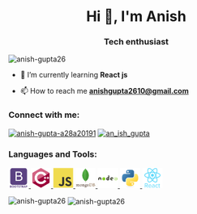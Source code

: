 <h1 align="center">Hi 👋, I'm Anish</h1>
<h3 align="center">Tech enthusiast</h3>

<p align="left"> <img src="https://komarev.com/ghpvc/?username=anish-gupta26&label=Profile%20views&color=0e75b6&style=flat" alt="anish-gupta26" /> </p>

- 🌱 I’m currently learning **React js**

- 📫 How to reach me **anishgupta2610@gmail.com**

<h3 align="left">Connect with me:</h3>
<p align="left">
<a href="https://linkedin.com/in/anish-gupta-a28a20191" target="blank"><img align="center" src="https://raw.githubusercontent.com/rahuldkjain/github-profile-readme-generator/master/src/images/icons/Social/linked-in-alt.svg" alt="anish-gupta-a28a20191" height="30" width="40" /></a>
<a href="https://instagram.com/an_ish_gupta" target="blank"><img align="center" src="https://raw.githubusercontent.com/rahuldkjain/github-profile-readme-generator/master/src/images/icons/Social/instagram.svg" alt="an_ish_gupta" height="30" width="40" /></a>
</p>

<h3 align="left">Languages and Tools:</h3>
<p align="left"> <a href="https://getbootstrap.com" target="_blank"> <img src="https://raw.githubusercontent.com/devicons/devicon/master/icons/bootstrap/bootstrap-plain-wordmark.svg" alt="bootstrap" width="40" height="40"/> </a> <a href="https://www.w3schools.com/cpp/" target="_blank"> <img src="https://raw.githubusercontent.com/devicons/devicon/master/icons/cplusplus/cplusplus-original.svg" alt="cplusplus" width="40" height="40"/> </a> <a href="https://developer.mozilla.org/en-US/docs/Web/JavaScript" target="_blank"> <img src="https://raw.githubusercontent.com/devicons/devicon/master/icons/javascript/javascript-original.svg" alt="javascript" width="40" height="40"/> </a> <a href="https://www.mongodb.com/" target="_blank"> <img src="https://raw.githubusercontent.com/devicons/devicon/master/icons/mongodb/mongodb-original-wordmark.svg" alt="mongodb" width="40" height="40"/> </a> <a href="https://nodejs.org" target="_blank"> <img src="https://raw.githubusercontent.com/devicons/devicon/master/icons/nodejs/nodejs-original-wordmark.svg" alt="nodejs" width="40" height="40"/> </a> <a href="https://www.python.org" target="_blank"> <img src="https://raw.githubusercontent.com/devicons/devicon/master/icons/python/python-original.svg" alt="python" width="40" height="40"/> </a> <a href="https://reactjs.org/" target="_blank"> <img src="https://raw.githubusercontent.com/devicons/devicon/master/icons/react/react-original-wordmark.svg" alt="react" width="40" height="40"/> </a> </p>

<p><img align="left" src="https://github-readme-stats.vercel.app/api/top-langs?username=anish-gupta26&show_icons=true&locale=en&layout=compact" alt="anish-gupta26" /></p>

<p>&nbsp;<img align="center" src="https://github-readme-stats.vercel.app/api?username=anish-gupta26&show_icons=true&locale=en" alt="anish-gupta26" /></p>
